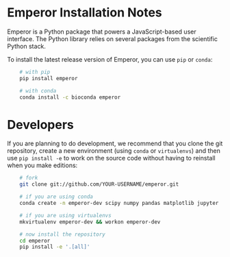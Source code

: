 Emperor Installation Notes
==========================

Emperor is a Python package that powers a JavaScript-based user interface. The
Python library relies on several packages from the scientific Python stack.

To install the latest release version of Emperor, you can use `pip` or
`conda`:

```bash
    # with pip
    pip install emperor

    # with conda
    conda install -c bioconda emperor
```

Developers
==========

If you are planning to do development, we recommend that you clone the git
repository, create a new environment (using `conda` or `virtualenvs`) and then
use `pip install -e` to work on the source code without having to reinstall
when you make editions:

```bash
    # fork
    git clone git://github.com/YOUR-USERNAME/emperor.git

    # if you are using conda
    conda create -n emperor-dev scipy numpy pandas matplotlib jupyter

    # if you are using virtualenvs
    mkvirtualenv emperor-dev && workon emperor-dev

    # now install the repository
    cd emperor
    pip install -e '.[all]'
```

